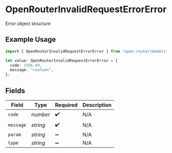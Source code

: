 # OpenRouterInvalidRequestErrorError

Error object structure

## Example Usage

```typescript
import { OpenRouterInvalidRequestErrorError } from "open-router/models";

let value: OpenRouterInvalidRequestErrorError = {
  code: 1506.89,
  message: "<value>",
};
```

## Fields

| Field              | Type               | Required           | Description        |
| ------------------ | ------------------ | ------------------ | ------------------ |
| `code`             | *number*           | :heavy_check_mark: | N/A                |
| `message`          | *string*           | :heavy_check_mark: | N/A                |
| `param`            | *string*           | :heavy_minus_sign: | N/A                |
| `type`             | *string*           | :heavy_minus_sign: | N/A                |